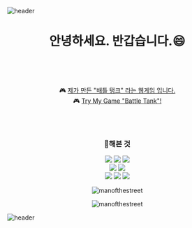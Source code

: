 ![header](https://capsule-render.vercel.app/api?type=waving&color=timeGradient&height=200&section=header&text=Hi%20there,%20take%20a%20look!&fontColor=f7f5f5&fontSize=40&fontAlignY=40&animation=twinkling)

<h1 align="center">안녕하세요. 반갑습니다.😄</h1>

<br><br><br>

 <p align="center">
  🎮 <a href="https://manofthestreet.github.io/js_battleTank/" target="_blank">제가 만든 "배틀 탱크" 라는 웹게임 입니다.</a></br>
  🎮 <a href="https://manofthestreet.github.io/js_battleTank/" target="_blank">Try My Game "Battle Tank"!</a>
</p>
<br><br>
<h3 align="center">💪해본 것</h3>
<p align="center">
  <img src="https://img.shields.io/badge/C-A8B9CC?style=plastic&logo=c&logoColor=white">
  <img src="https://img.shields.io/badge/Csharp-512BD4?style=plastic&logo=csharp&logoColor=white">
  <img src="https://img.shields.io/badge/C++-00599C?style=plastic&logo=cplusplus&logoColor=white"><br>
  <img src="https://img.shields.io/badge/UNITY-000000?style=plastic&logo=unity&logoColor=white">
  <img src="https://img.shields.io/badge/UNREAL-0E1128?style=plastic&logo=unrealengine&logoColor=white"><br>
  <img src="https://img.shields.io/badge/HTML5-E34F26?style=plastic&logo=html5&logoColor=white"/>
  <img src="https://img.shields.io/badge/CSS3-1572B6?style=plastic&logo=css3&logoColor=white"/>
  <img src="https://img.shields.io/badge/JavaScript-F7DF1E?style=plastic&logo=JavaScript&logoColor=white"/>
   </p>

<p align="center"> <img src="https://komarev.com/ghpvc/?username=manofthestreet&label=Profile%20views&color=0e75b6&style=flat" alt="manofthestreet" /> </p>

<p align="center"><img src="https://github-readme-streak-stats.herokuapp.com/?user=manofthestreet&" alt="manofthestreet" /></p>

![header](https://capsule-render.vercel.app/api?type=waving&color=timeGradient&height=150&section=footer)
